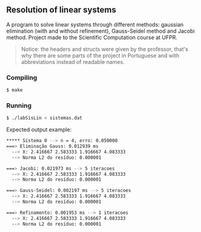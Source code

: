 ## Resolution of linear systems
 A program to solve linear systems through different methods: gaussian elimination (with and without refinement), Gauss-Seidel method and Jacobi method.
 Project made to the Scientific Computation course at UFPR.
 
   > Notice: the headers and structs were given by the professor, that's why there are some parts of the project in Portuguese and with abbreviations instead of readable names.

### Compiling
```bash
$ make
```

### Running
```bash
$ ./labSisLin < sistemas.dat
```
Expected output example:

```bash
***** Sistema 0 --> n = 4, erro: 0.050000
===> Eliminação Gauss: 0.012939 ms
  --> X: 2.416667 2.583333 1.916667 4.083333 
  --> Norma L2 do resíduo: 0.000001

===> Jacobi: 0.021973 ms --> 5 iteracoes
  --> X: 2.416667 2.583333 1.916667 4.083333 
  --> Norma L2 do resíduo: 0.000001

===> Gauss-Seidel: 0.002197 ms --> 5 iteracoes
  --> X: 2.416667 2.583333 1.916667 4.083333 
  --> Norma L2 do resíduo: 0.000001

===> Refinamento: 0.001953 ms --> 1 iteracoes
  --> X: 2.416667 2.583333 1.916667 4.083333 
  --> Norma L2 do resíduo: 0.000001
```
